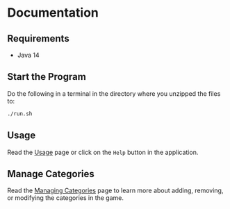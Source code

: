 # Documentation

## Requirements

- Java 14

## Start the Program

Do the following in a terminal in the directory where you unzipped the files to:

```bash
./run.sh
```

## Usage

Read the [Usage](usage.md) page or click on the `Help` button in the application.

## Manage Categories

Read the [Managing Categories](categories.md) page to learn more about adding, removing, or modifying the categories in the game.
